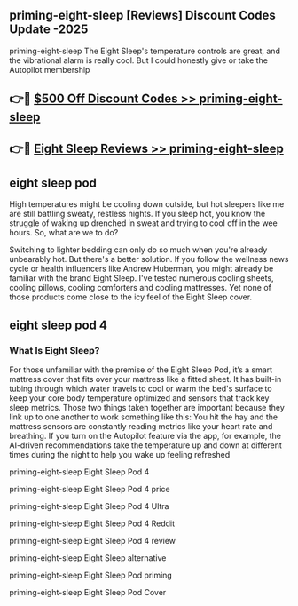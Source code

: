 ## priming-eight-sleep [Reviews​] Discount Codes Update -2025

priming-eight-sleep The Eight Sleep's temperature controls are great, and the vibrational alarm is really cool. But I could honestly give or take the Autopilot membership

## 👉🔴 [$500 Off Discount Codes >> priming-eight-sleep](http://download.freeplayer.one?title=priming-eight-sleep&ref=18-ES)

## 👉🔴 [Eight Sleep Reviews >> priming-eight-sleep](http://download.freeplayer.one?title=priming-eight-sleep&ref=18-ES)

## eight sleep pod

High temperatures might be cooling down outside, but hot sleepers like me are still battling sweaty, restless nights. If you sleep hot, you know the struggle of waking up drenched in sweat and trying to cool off in the wee hours. So, what are we to do?

Switching to lighter bedding can only do so much when you're already unbearably hot. But there's a better solution. If you follow the wellness news cycle or health influencers like Andrew Huberman, you might already be familiar with the brand Eight Sleep. I've tested numerous cooling sheets, cooling pillows, cooling comforters and cooling mattresses. Yet none of those products come close to the icy feel of the Eight Sleep cover.

## eight sleep pod 4

### What Is Eight Sleep?

For those unfamiliar with the premise of the Eight Sleep Pod, it’s a smart mattress cover that fits over your mattress like a fitted sheet. It has built-in tubing through which water travels to cool or warm the bed's surface to keep your core body temperature optimized and sensors that track key sleep metrics. Those two things taken together are important because they link up to one another to work something like this: You hit the hay and the mattress sensors are constantly reading metrics like your heart rate and breathing. If you turn on the Autopilot feature via the app, for example, the AI-driven recommendations take the temperature up and down at different times during the night to help you wake up feeling refreshed

priming-eight-sleep Eight Sleep Pod 4

priming-eight-sleep Eight Sleep Pod 4 price

priming-eight-sleep Eight Sleep Pod 4 Ultra

priming-eight-sleep Eight Sleep Pod 4 Reddit

priming-eight-sleep Eight Sleep Pod 4 review

priming-eight-sleep Eight Sleep alternative

priming-eight-sleep Eight Sleep Pod priming

priming-eight-sleep Eight Sleep Pod Cover